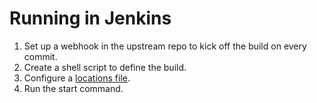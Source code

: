 <!--
# Copyright 2022, 2023 IBM Inc. All rights reserved
# SPDX-License-Identifier: Apache2.0
# Last updated: 2023-10-02
-->

# Running in Jenkins

1. Set up a webhook in the upstream repo to kick off the build on every commit.
1. Create a shell script to define the build.
1. Configure a [locations file](setup.md). 
1. Run the start command.

